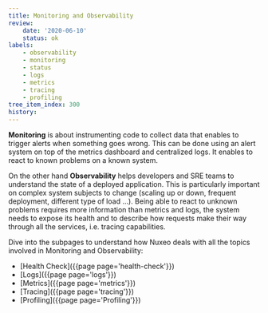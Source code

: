 ```yaml
---
title: Monitoring and Observability
review:
    date: '2020-06-10'
    status: ok
labels:
    - observability
    - monitoring
    - status
    - logs
    - metrics
    - tracing
    - profiling
tree_item_index: 300
history:
---
```


**Monitoring** is about instrumenting code to collect data that enables to trigger alerts when something goes wrong.
This can be done using an alert system on top of the metrics dashboard and centralized logs.
It enables to react to known problems on a known system.

On the other hand **Observability** helps developers and SRE teams to understand the state of a deployed application.
This is particularly important on complex system subjects to change (scaling up or down, frequent deployment, different type of load ...).
Being able to react to unknown problems requires more information than metrics and logs,
the system needs to expose its health and to describe how requests make their way through all the services, i.e. tracing capabilities.

Dive into the subpages to understand how Nuxeo deals with all the topics involved in Monitoring and Observability:

- [Health Check]({{page page='health-check'}})
- [Logs]({{page page='logs'}})
- [Metrics]({{page page='metrics'}})
- [Tracing]({{page page='tracing'}})
- [Profiling]({{page page='Profiling'}})

